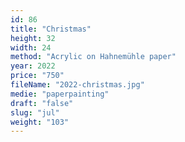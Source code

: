 ```yaml
---
id: 86
title: "Christmas"
height: 32
width: 24
method: "Acrylic on Hahnemühle paper"
year: 2022
price: "750"
fileName: "2022-christmas.jpg"
medie: "paperpainting"
draft: "false"
slug: "jul"
weight: "103"
---
```

